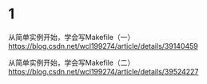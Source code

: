 
# 1

从简单实例开始，学会写Makefile（一） https://blog.csdn.net/wcl199274/article/details/39140459

从简单实例开始，学会写Makefile（二） https://blog.csdn.net/wcl199274/article/details/39524227
